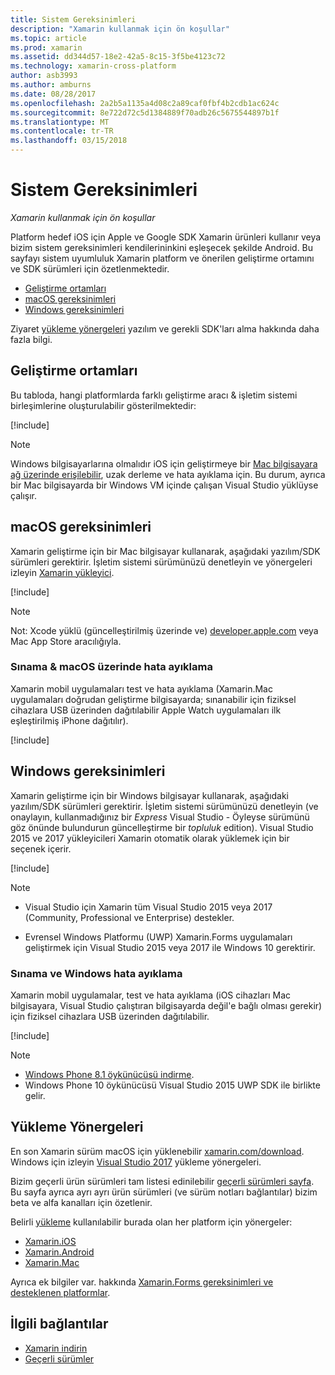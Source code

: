 ```yaml
---
title: Sistem Gereksinimleri
description: "Xamarin kullanmak için ön koşullar"
ms.topic: article
ms.prod: xamarin
ms.assetid: dd344d57-18e2-42a5-8c15-3f5be4123c72
ms.technology: xamarin-cross-platform
author: asb3993
ms.author: amburns
ms.date: 08/28/2017
ms.openlocfilehash: 2a2b5a1135a4d08c2a89caf0fbf4b2cdb1ac624c
ms.sourcegitcommit: 8e722d72c5d1384889f70adb26c5675544897b1f
ms.translationtype: MT
ms.contentlocale: tr-TR
ms.lasthandoff: 03/15/2018
---
```

# <a name="system-requirements"></a>Sistem Gereksinimleri

_Xamarin kullanmak için ön koşullar_

Platform hedef iOS için Apple ve Google SDK Xamarin ürünleri kullanır veya bizim sistem gereksinimleri kendilerininkini eşleşecek şekilde Android. Bu sayfayı sistem uyumluluk Xamarin platform ve önerilen geliştirme ortamını ve SDK sürümleri için özetlenmektedir.

- [Geliştirme ortamları](#devenv)
- [macOS gereksinimleri](#mac)
- [Windows gereksinimleri](#windows)

Ziyaret [yükleme yönergeleri](#install) yazılım ve gerekli SDK'ları alma hakkında daha fazla bilgi.

<a name="devenv" />

## <a name="development-environments"></a>Geliştirme ortamları

Bu tabloda, hangi platformlarda farklı geliştirme aracı & işletim sistemi birleşimlerine oluşturulabilir gösterilmektedir:

[!include[](~/cross-platform/includes/development-environment.md)]


> [!NOTE]
> Windows bilgisayarlarına olmalıdır iOS için geliştirmeye bir [Mac bilgisayara ağ üzerinde erişilebilir](~/ios/get-started/installation/windows/connecting-to-mac/index.md), uzak derleme ve hata ayıklama için. Bu durum, ayrıca bir Mac bilgisayarda bir Windows VM içinde çalışan Visual Studio yüklüyse çalışır.

<a name="mac" />

## <a name="macos-requirements"></a>macOS gereksinimleri

Xamarin geliştirme için bir Mac bilgisayar kullanarak, aşağıdaki yazılım/SDK sürümleri gerektirir. İşletim sistemi sürümünüzü denetleyin ve yönergeleri izleyin [Xamarin yükleyici](#install).

[!include[](~/cross-platform/includes/macos-requirements.md)]

> [!NOTE]
> Not: Xcode yüklü (güncelleştirilmiş üzerinde ve) [developer.apple.com](https://developer.apple.com/xcode/download/) veya Mac App Store aracılığıyla.

### <a name="testing--debugging-on-macos"></a>Sınama & macOS üzerinde hata ayıklama

Xamarin mobil uygulamaları test ve hata ayıklama (Xamarin.Mac uygulamaları doğrudan geliştirme bilgisayarda; sınanabilir için fiziksel cihazlara USB üzerinden dağıtılabilir Apple Watch uygulamaları ilk eşleştirilmiş iPhone dağıtılır).

[!include[](~/cross-platform/includes/macos-testing.md)]


<a name="windows" />

## <a name="windows-requirements"></a>Windows gereksinimleri

Xamarin geliştirme için bir Windows bilgisayar kullanarak, aşağıdaki yazılım/SDK sürümleri gerektirir.
İşletim sistemi sürümünüzü denetleyin (ve onaylayın, kullanmadığınız bir *Express* Visual Studio - Öyleyse sürümünü göz önünde bulundurun güncelleştirme bir *topluluk* edition).
Visual Studio 2015 ve 2017 yükleyicileri Xamarin otomatik olarak yüklemek için bir seçenek içerir.

[!include[](~/cross-platform/includes/windows-requirements.md)]


> [!NOTE]
>
>* Visual Studio için Xamarin tüm Visual Studio 2015 veya 2017 (Community, Professional ve Enterprise) destekler.
>
>* Evrensel Windows Platformu (UWP) Xamarin.Forms uygulamaları geliştirmek için Visual Studio 2015 veya 2017 ile Windows 10 gerektirir.


### <a name="testing--debugging-on-windows"></a>Sınama ve Windows hata ayıklama

Xamarin mobil uygulamalar, test ve hata ayıklama (iOS cihazları Mac bilgisayara, Visual Studio çalıştıran bilgisayarda değil'e bağlı olması gerekir) için fiziksel cihazlara USB üzerinden dağıtılabilir.

[!include[](~/cross-platform/includes/windows-testing.md)]


> [!NOTE]
>
>* [Windows Phone 8.1 öykünücüsü indirme](https://www.microsoft.com/en-us/download/details.aspx?id=43719).
>* Windows Phone 10 öykünücüsü Visual Studio 2015 UWP SDK ile birlikte gelir.

<a name="install" />

## <a name="installation-instructions"></a>Yükleme Yönergeleri

En son Xamarin sürüm macOS için yüklenebilir [xamarin.com/download](http://xamarin.com/download). Windows için izleyin [Visual Studio 2017](https://docs.microsoft.com/en-us/visualstudio/install/install-visual-studio) yükleme yönergeleri.

Bizim geçerli ürün sürümleri tam listesi edinilebilir [geçerli sürümleri sayfa](http://developer.xamarin.com/releases/current/). Bu sayfa ayrıca ayrı ayrı ürün sürümleri (ve sürüm notları bağlantılar) bizim beta ve alfa kanalları için özetlenir.

Belirli [yükleme](~/cross-platform/get-started/installation/index.md) kullanılabilir burada olan her platform için yönergeler:

- [Xamarin.iOS](~/ios/get-started/installation/index.md)
- [Xamarin.Android](~/android/get-started/installation/index.md)
- [Xamarin.Mac](~/mac/get-started/installation.md)

Ayrıca ek bilgiler var. hakkında [Xamarin.Forms gereksinimleri ve desteklenen platformlar](~/xamarin-forms/get-started/installation.md).


## <a name="related-links"></a>İlgili bağlantılar

- [Xamarin indirin](https://xamarin.com/download/)
- [Geçerli sürümler](https://developer.xamarin.com/releases/current/)
